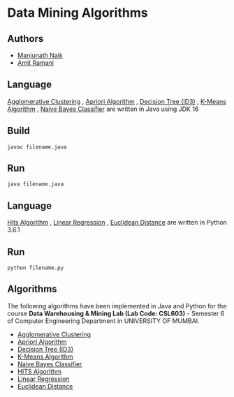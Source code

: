 # Data Mining Algorithms

## Authors

-   [Manjunath Naik](https://github.com/Manu1ND)
-   [Amit Ramani](https://github.com/Ichigo27)

## Language

[Agglomerative Clustering](Agglomerative_Clustering) , [Apriori Algorithm](Apriori) , [Decision Tree (ID3)](Decision_Tree_ID3) , [K-Means Algorithm](K-Means) , [Naive Bayes Classifier](Naive_Bayes_Classifier) are written in Java using JDK 16

## Build

```
javac filename.java
```

## Run

```
java filename.java
```

## Language

[Hits Algorithm](HITS_Algorithm) , [Linear Regression](Linear_Regression) , [Euclidean Distance](Euclidean_Distance) are written in Python 3.6.1

## Run

```
python filename.py
```

## Algorithms

The following algorithms have been implemented in Java and Python for the course **Data Warehousing & Mining Lab (Lab Code: CSL603)** - Semester 6 of Computer Engineering Department in UNIVERSITY OF MUMBAI.

-   [Agglomerative Clustering](Agglomerative_Clustering)
-   [Apriori Algorithm](Apriori)
-   [Decision Tree (ID3)](Decision_Tree_ID3)
-   [K-Means Algorithm](K-Means)
-   [Naive Bayes Classifier](Naive_Bayes_Classifier)
-   [HITS Algorithm](hits.py)
-   [Linear Regression](linearRegression.py)
-   [Euclidean Distance](Euclidean_Distance)
